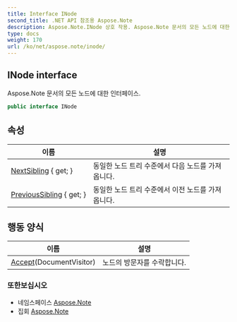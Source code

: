 ```yaml
---
title: Interface INode
second_title: .NET API 참조용 Aspose.Note
description: Aspose.Note.INode 상호 작용. Aspose.Note 문서의 모든 노드에 대한 인터페이스.
type: docs
weight: 170
url: /ko/net/aspose.note/inode/
---
```

## INode interface

Aspose.Note 문서의 모든 노드에 대한 인터페이스.

```csharp
public interface INode
```

## 속성

| 이름 | 설명 |
| --- | --- |
| [NextSibling](../../aspose.note/inode/nextsibling/) { get; } | 동일한 노드 트리 수준에서 다음 노드를 가져옵니다. |
| [PreviousSibling](../../aspose.note/inode/previoussibling/) { get; } | 동일한 노드 트리 수준에서 이전 노드를 가져옵니다. |

## 행동 양식

| 이름 | 설명 |
| --- | --- |
| [Accept](../../aspose.note/inode/accept/)(DocumentVisitor) | 노드의 방문자를 수락합니다. |

### 또한보십시오

* 네임스페이스 [Aspose.Note](../../aspose.note/)
* 집회 [Aspose.Note](../../)


